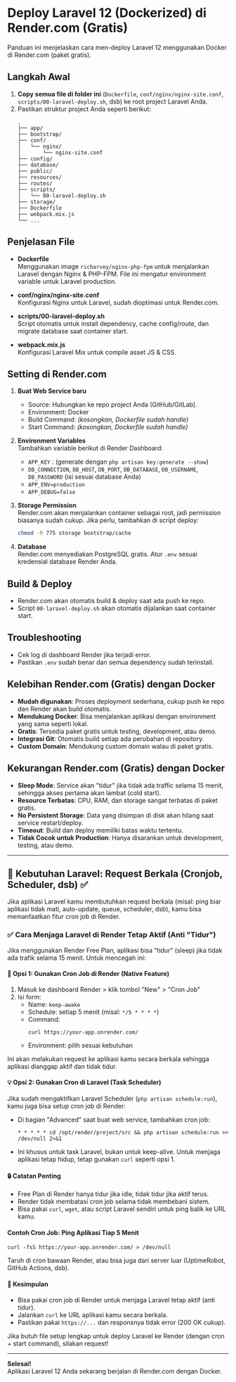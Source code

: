 # Deploy Laravel 12 (Dockerized) di Render.com (Gratis)

Panduan ini menjelaskan cara men-deploy Laravel 12 menggunakan Docker di Render.com (paket gratis).

## Langkah Awal

1. **Copy semua file di folder ini** (`Dockerfile`, `conf/nginx/nginx-site.conf`, `scripts/00-laravel-deploy.sh`, dsb) ke root project Laravel Anda.
2. Pastikan struktur project Anda seperti berikut:
   ```
   .
   ├── app/
   ├── bootstrap/
   ├── conf/
   │   └── nginx/
   │       └── nginx-site.conf
   ├── config/
   ├── database/
   ├── public/
   ├── resources/
   ├── routes/
   ├── scripts/
   │   └── 00-laravel-deploy.sh
   ├── storage/
   ├── Dockerfile
   ├── webpack.mix.js
   └── ...
   ```

## Penjelasan File

- **Dockerfile**  
  Menggunakan image `richarvey/nginx-php-fpm` untuk menjalankan Laravel dengan Nginx & PHP-FPM. File ini mengatur environment variable untuk Laravel production.

- **conf/nginx/nginx-site.conf**  
  Konfigurasi Nginx untuk Laravel, sudah dioptimasi untuk Render.com.

- **scripts/00-laravel-deploy.sh**  
  Script otomatis untuk install dependency, cache config/route, dan migrate database saat container start.

- **webpack.mix.js**  
  Konfigurasi Laravel Mix untuk compile asset JS & CSS.

## Setting di Render.com

1. **Buat Web Service baru**

   - Source: Hubungkan ke repo project Anda (GitHub/GitLab).
   - Environment: Docker
   - Build Command: _(kosongkan, Dockerfile sudah handle)_
   - Start Command: _(kosongkan, Dockerfile sudah handle)_

2. **Environment Variables**  
   Tambahkan variable berikut di Render Dashboard:

   - `APP_KEY` : (generate dengan `php artisan key:generate --show`)
   - `DB_CONNECTION`, `DB_HOST`, `DB_PORT`, `DB_DATABASE`, `DB_USERNAME`, `DB_PASSWORD` (isi sesuai database Anda)
   - `APP_ENV=production`
   - `APP_DEBUG=false`

3. **Storage Permission**  
   Render.com akan menjalankan container sebagai root, jadi permission biasanya sudah cukup. Jika perlu, tambahkan di script deploy:

   ```bash
   chmod -R 775 storage bootstrap/cache
   ```

4. **Database**  
   Render.com menyediakan PostgreSQL gratis. Atur `.env` sesuai kredensial database Render Anda.

## Build & Deploy

- Render.com akan otomatis build & deploy saat ada push ke repo.
- Script `00-laravel-deploy.sh` akan otomatis dijalankan saat container start.

## Troubleshooting

- Cek log di dashboard Render jika terjadi error.
- Pastikan `.env` sudah benar dan semua dependency sudah terinstall.

## Kelebihan Render.com (Gratis) dengan Docker

- **Mudah digunakan**: Proses deployment sederhana, cukup push ke repo dan Render akan build otomatis.
- **Mendukung Docker**: Bisa menjalankan aplikasi dengan environment yang sama seperti lokal.
- **Gratis**: Tersedia paket gratis untuk testing, development, atau demo.
- **Integrasi Git**: Otomatis build setiap ada perubahan di repository.
- **Custom Domain**: Mendukung custom domain walau di paket gratis.

## Kekurangan Render.com (Gratis) dengan Docker

- **Sleep Mode**: Service akan "tidur" jika tidak ada traffic selama 15 menit, sehingga akses pertama akan lambat (cold start).
- **Resource Terbatas**: CPU, RAM, dan storage sangat terbatas di paket gratis.
- **No Persistent Storage**: Data yang disimpan di disk akan hilang saat service restart/deploy.
- **Timeout**: Build dan deploy memiliki batas waktu tertentu.
- **Tidak Cocok untuk Production**: Hanya disarankan untuk development, testing, atau demo.

---

## 🔄 Kebutuhan Laravel: Request Berkala (Cronjob, Scheduler, dsb) ✅

Jika aplikasi Laravel kamu membutuhkan request berkala (misal: ping biar aplikasi tidak mati, auto-update, queue, scheduler, dsb), kamu bisa memanfaatkan fitur cron job di Render.

### ✅ Cara Menjaga Laravel di Render Tetap Aktif (Anti "Tidur")

Jika menggunakan Render Free Plan, aplikasi bisa "tidur" (sleep) jika tidak ada trafik selama 15 menit. Untuk mencegah ini:

#### 🔁 Opsi 1: Gunakan Cron Job di Render (Native Feature)

1. Masuk ke dashboard Render > klik tombol "New" > "Cron Job"
2. Isi form:
   - Name: `keep-awake`
   - Schedule: setiap 5 menit (misal: `*/5 * * * *`)
   - Command:
     ```
     curl https://your-app.onrender.com/
     ```
   - Environment: pilih sesuai kebutuhan

Ini akan melakukan request ke aplikasi kamu secara berkala sehingga aplikasi dianggap aktif dan tidak tidur.

#### 💡 Opsi 2: Gunakan Cron di Laravel (Task Scheduler)

Jika sudah mengaktifkan Laravel Scheduler (`php artisan schedule:run`), kamu juga bisa setup cron job di Render:

- Di bagian "Advanced" saat buat web service, tambahkan cron job:
  ```
  * * * * * cd /opt/render/project/src && php artisan schedule:run >> /dev/null 2>&1
  ```
- Ini khusus untuk task Laravel, bukan untuk keep-alive. Untuk menjaga aplikasi tetap hidup, tetap gunakan `curl` seperti opsi 1.

#### 🔒 Catatan Penting

- Free Plan di Render hanya tidur jika idle, tidak tidur jika aktif terus.
- Render tidak membatasi cron job selama tidak membebani sistem.
- Bisa pakai `curl`, `wget`, atau script Laravel sendiri untuk ping balik ke URL kamu.

#### Contoh Cron Job: Ping Aplikasi Tiap 5 Menit

```
curl -fsS https://your-app.onrender.com/ > /dev/null
```

Taruh di cron bawaan Render, atau bisa juga dari server luar (UptimeRobot, GitHub Actions, dsb).

#### 🚀 Kesimpulan

- Bisa pakai cron job di Render untuk menjaga Laravel tetap aktif (anti tidur).
- Jalankan `curl` ke URL aplikasi kamu secara berkala.
- Pastikan pakai `https://...` dan responsnya tidak error (200 OK cukup).

Jika butuh file setup lengkap untuk deploy Laravel ke Render (dengan cron + start command), silakan request!

---

**Selesai!**  
Aplikasi Laravel 12 Anda sekarang berjalan di Render.com dengan Docker.
